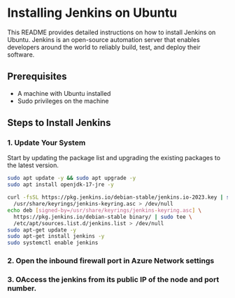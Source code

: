 # Installing Jenkins on Ubuntu

This README provides detailed instructions on how to install Jenkins on Ubuntu. Jenkins is an open-source automation server that enables developers around the world to reliably build, test, and deploy their software.

## Prerequisites

- A machine with Ubuntu installed
- Sudo privileges on the machine

## Steps to Install Jenkins

### 1. Update Your System

Start by updating the package list and upgrading the existing packages to the latest version.

```bash
sudo apt update -y && sudo apt upgrade -y
sudo apt install openjdk-17-jre -y

curl -fsSL https://pkg.jenkins.io/debian-stable/jenkins.io-2023.key | sudo tee \
  /usr/share/keyrings/jenkins-keyring.asc > /dev/null
echo deb [signed-by=/usr/share/keyrings/jenkins-keyring.asc] \
  https://pkg.jenkins.io/debian-stable binary/ | sudo tee \
  /etc/apt/sources.list.d/jenkins.list > /dev/null
sudo apt-get update -y
sudo apt-get install jenkins -y
sudo systemctl enable jenkins
```
### 2. Open the inbound firewall port in Azure Network settings 

### 3. OAccess the jenkins from its public IP of the node and port number.

